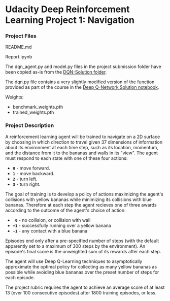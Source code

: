 # Udacity Deep Reinforcement Learning Project 1: Navigation

### Project Files

README.md

Report.ipynb

The dqn_agent.py and model.py files in the project submission folder have been copied as-is from the [DQN-Solution folder](https://github.com/udacity/deep-reinforcement-learning/tree/master/dqn/solution).


The dqn.py file contains a very slightly modified version of the function provided as part of the course in the [Deep Q-Network Solution notebook](https://github.com/udacity/deep-reinforcement-learning/tree/master/dqn/solution/dqn.ipynb).

Weights: 
- benchmark_weights.pth
- trained_weights.pth

### Project Description

A reinforcement learning agent will be trained to navigate on a 2D surface by choosing in which direction to travel given 37 dimensions of information about its environment at each time step, such as its location, momentum, and the distance from it to the bananas and walls in its "view". The agent must respond to each state with one of these four actions:

- **`0`** - move forward.
- **`1`** - move backward.
- **`2`** - turn left.
- **`3`** - turn right.

The goal of training is to develop a policy of actions maximizing the agent's collisions with yellow bananas while minimizing its collisions with blue bananas. Therefore at each step the agent recieves one of three awards according to the outcome of the agent's choice of action:
-  **` 0`**  - no collision, or collision with wall
-  **`+1`** - successfully running over a yellow banana
-  **`-1`** - any contact with a blue banana

Episodes end only after a pre-specified number of steps (with the default apparently set to a maximum of 300 steps by the environment). An episode's final score is the unweighted sum of its rewards after each step.

The agent will use Deep Q-Learning techniques to asymptotically approximate the optimal policy for collecting as many yellow bananas as possible while avoiding blue bananas over the preset number of steps for each episode.  

The project rubric requires the agent to achieve an average score of at least 13 (over 100 consecutive episodes) after 1800 training episodes, or less.
